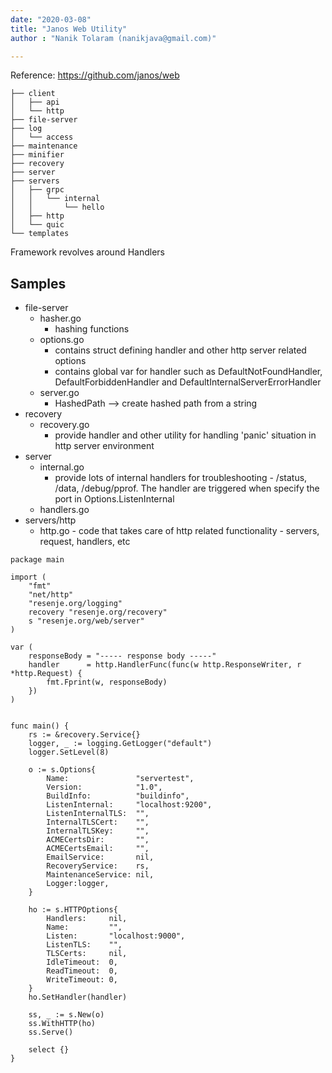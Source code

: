 ```yaml
---
date: "2020-03-08"
title: "Janos Web Utility"
author : "Nanik Tolaram (nanikjava@gmail.com)" 

---
```


Reference: https://github.com/janos/web

```
├── client
│   ├── api
│   └── http
├── file-server
├── log
│   └── access
├── maintenance
├── minifier
├── recovery
├── server
├── servers
│   ├── grpc
│   │   └── internal
│   │       └── hello
│   ├── http
│   └── quic
└── templates
```
Framework revolves around Handlers


Samples
-------
* file-server
	* hasher.go 
		- hashing functions
	* options.go
		- contains struct defining handler and other http server related options
		- contains global var for handler such as DefaultNotFoundHandler, DefaultForbiddenHandler and DefaultInternalServerErrorHandler
	* server.go
		- HashedPath --> create hashed path from a string
* recovery
	* recovery.go
		- provide handler and other utility for handling 'panic' situation in http server environment
* server
	* internal.go
		- provide lots of internal handlers for troubleshooting - /status, /data, /debug/pprof. The handler are triggered when specify the port in  Options.ListenInternal
	* handlers.go
* servers/http
	* http.go - code that takes care of http related functionality - servers, request, handlers, etc

```
package main

import (
    "fmt"
    "net/http"
    "resenje.org/logging"
    recovery "resenje.org/recovery"
    s "resenje.org/web/server"
)

var (
    responseBody = "----- response body -----"
    handler      = http.HandlerFunc(func(w http.ResponseWriter, r *http.Request) {
        fmt.Fprint(w, responseBody)
    })
)


func main() {
    rs := &recovery.Service{}
    logger, _ := logging.GetLogger("default")
    logger.SetLevel(8)

    o := s.Options{
        Name:               "servertest",
        Version:            "1.0",
        BuildInfo:          "buildinfo",
        ListenInternal:     "localhost:9200",
        ListenInternalTLS:  "",
        InternalTLSCert:    "",
        InternalTLSKey:     "",
        ACMECertsDir:       "",
        ACMECertsEmail:     "",
        EmailService:       nil,
        RecoveryService:    rs,
        MaintenanceService: nil,
        Logger:logger,
    }

    ho := s.HTTPOptions{
        Handlers:     nil,
        Name:         "",
        Listen:       "localhost:9000",
        ListenTLS:    "",
        TLSCerts:     nil,
        IdleTimeout:  0,
        ReadTimeout:  0,
        WriteTimeout: 0,
    }
    ho.SetHandler(handler)

    ss, _ := s.New(o)
    ss.WithHTTP(ho)
    ss.Serve()

    select {}
}
````




